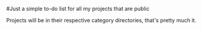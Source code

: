 #Just a simple to-do list for all my projects that are public

Projects will be in their respective category directories, that's pretty much it.
